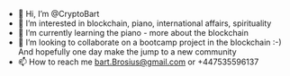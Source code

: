 - 👋 Hi, I’m @CryptoBart
- 👀 I’m interested in blockchain, piano, international affairs, spirituality
- 🌱 I’m currently learning the piano - more about the blockchain
- 💞️ I’m looking to collaborate on a bootcamp project in the blockchain :-) And hopefully one day make the jump to a new community
- 📫 How to reach me bart.Brosius@gmail.com or +447535596137

<!---
CryptoBart/CryptoBart is a ✨ special ✨ repository because its `README.md` (this file) appears on your GitHub profile.
You can click the Preview link to take a look at your changes.
--->
